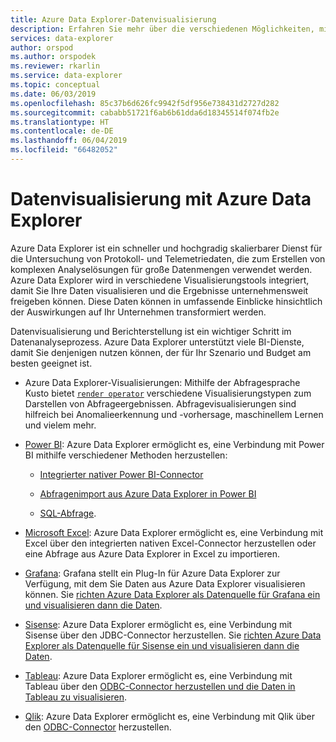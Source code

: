 ```yaml
---
title: Azure Data Explorer-Datenvisualisierung
description: Erfahren Sie mehr über die verschiedenen Möglichkeiten, mit denen Sie Ihre Azure Data Explorer-Daten visualisieren können
services: data-explorer
author: orspod
ms.author: orspodek
ms.reviewer: rkarlin
ms.service: data-explorer
ms.topic: conceptual
ms.date: 06/03/2019
ms.openlocfilehash: 85c37b6d626fc9942f5df956e738431d2727d282
ms.sourcegitcommit: cababb51721f6ab6b61dda6d18345514f074fb2e
ms.translationtype: HT
ms.contentlocale: de-DE
ms.lasthandoff: 06/04/2019
ms.locfileid: "66482052"
---
```

# <a name="data-visualization-with-azure-data-explorer"></a>Datenvisualisierung mit Azure Data Explorer 

Azure Data Explorer ist ein schneller und hochgradig skalierbarer Dienst für die Untersuchung von Protokoll- und Telemetriedaten, die zum Erstellen von komplexen Analyselösungen für große Datenmengen verwendet werden. Azure Data Explorer wird in verschiedene Visualisierungstools integriert, damit Sie Ihre Daten visualisieren und die Ergebnisse unternehmensweit freigeben können. Diese Daten können in umfassende Einblicke hinsichtlich der Auswirkungen auf Ihr Unternehmen transformiert werden.

Datenvisualisierung und Berichterstellung ist ein wichtiger Schritt im Datenanalyseprozess. Azure Data Explorer unterstützt viele BI-Dienste, damit Sie denjenigen nutzen können, der für Ihr Szenario und Budget am besten geeignet ist.

* Azure Data Explorer-Visualisierungen: Mithilfe der Abfragesprache Kusto bietet [`render operator`](/azure/kusto/query/renderoperator) verschiedene Visualisierungstypen zum Darstellen von Abfrageergebnissen. Abfragevisualisierungen sind hilfreich bei Anomalieerkennung und -vorhersage, maschinellem Lernen und vielem mehr.

* [Power BI](https://powerbi.microsoft.com): Azure Data Explorer ermöglicht es, eine Verbindung mit Power BI mithilfe verschiedener Methoden herzustellen: 

  * [Integrierter nativer Power BI-Connector](/azure/data-explorer/power-bi-connector)

  * [Abfragenimport aus Azure Data Explorer in Power BI](/azure/data-explorer/power-bi-imported-query)
 
  * [SQL-Abfrage](/azure/data-explorer/power-bi-sql-query).

* [Microsoft Excel](https://products.office.com/excel): Azure Data Explorer ermöglicht es, eine Verbindung mit Excel über den integrierten nativen Excel-Connector herzustellen oder eine Abfrage aus Azure Data Explorer in Excel zu importieren.

* [Grafana](https://grafana.com): Grafana stellt ein Plug-In für Azure Data Explorer zur Verfügung, mit dem Sie Daten aus Azure Data Explorer visualisieren können. Sie [richten Azure Data Explorer als Datenquelle für Grafana ein und visualisieren dann die Daten](/azure/data-explorer/grafana).

* [Sisense](https://www.sisense.com): Azure Data Explorer ermöglicht es, eine Verbindung mit Sisense über den JDBC-Connector herzustellen. Sie [richten Azure Data Explorer als Datenquelle für Sisense ein und visualisieren dann die Daten](/azure/data-explorer/sisense).

* [Tableau](https://www.tableau.com): Azure Data Explorer ermöglicht es, eine Verbindung mit Tableau über den [ODBC-Connector herzustellen und die Daten in Tableau zu visualisieren](/azure/data-explorer/connect-odbc).

* [Qlik](https://www.qlik.com): Azure Data Explorer ermöglicht es, eine Verbindung mit Qlik über den [ODBC-Connector](/azure/data-explorer/connect-odbc) herzustellen.